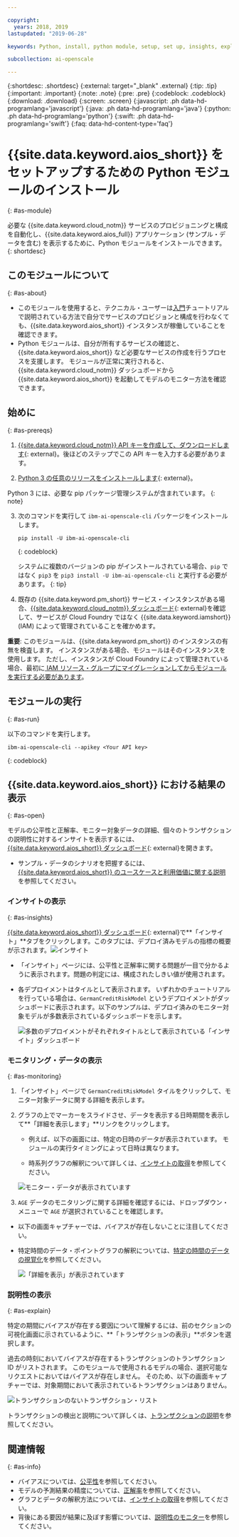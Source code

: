 ```yaml
---

copyright:
  years: 2018, 2019
lastupdated: "2019-06-28"

keywords: Python, install, python module, setup, set up, insights, explainability

subcollection: ai-openscale

---
```


{:shortdesc: .shortdesc}
{:external: target="_blank" .external}
{:tip: .tip}
{:important: .important}
{:note: .note}
{:pre: .pre}
{:codeblock: .codeblock}
{:download: .download}
{:screen: .screen}
{:javascript: .ph data-hd-programlang='javascript'}
{:java: .ph data-hd-programlang='java'}
{:python: .ph data-hd-programlang='python'}
{:swift: .ph data-hd-programlang='swift'}
{:faq: data-hd-content-type='faq'}

# {{site.data.keyword.aios_short}} をセットアップするための Python モジュールのインストール
{: #as-module}

必要な {{site.data.keyword.cloud_notm}} サービスのプロビジョニングと構成を自動化し、{{site.data.keyword.aios_full}} アプリケーション (サンプル・データを含む) を表示するために、Python モジュールをインストールできます。
{: shortdesc}

## このモジュールについて
{: #as-about}

- このモジュールを使用すると、テクニカル・ユーザーは[入門](/docs/services/ai-openscale?topic=ai-openscale-gettingstarted)チュートリアルで説明されている方法で自分でサービスのプロビジョンと構成を行わなくても、{{site.data.keyword.aios_short}} インスタンスが稼働していることを確認できます。
- Python モジュールは、自分が所有するサービスの確認と、{{site.data.keyword.aios_short}} など必要なサービスの作成を行うプロセスを支援します。 モジュールが正常に実行されると、{{site.data.keyword.cloud_notm}} ダッシュボードから {{site.data.keyword.aios_short}} を起動してモデルのモニター方法を確認できます。

## 始めに
{: #as-prereqs}

1. [{{site.data.keyword.cloud_notm}} API キーを作成して、ダウンロードします](/docs/iam?topic=iam-userapikey#create_user_key){: external}。後ほどのステップでこの API キーを入力する必要があります。

2. [Python 3 の任意のリリースをインストールします](https://www.python.org/downloads/){: external}。

  Python 3 には、必要な pip パッケージ管理システムが含まれています。
  {: note}

3. 次のコマンドを実行して `ibm-ai-openscale-cli` パッケージをインストールします。

    ```
    pip install -U ibm-ai-openscale-cli
    ```
    {: codeblock}

    システムに複数のバージョンの pip がインストールされている場合、`pip` ではなく `pip3` を `pip3 install -U ibm-ai-openscale-cli` と実行する必要があります。
    {: tip}

4. 既存の {{site.data.keyword.pm_short}} サービス・インスタンスがある場合、[{{site.data.keyword.cloud_notm}} ダッシュボード](https://{DomainName}){: external}を確認して、サービスが Cloud Foundry ではなく {{site.data.keyword.iamshort}} (IAM) によって管理されていることを確かめます。

  **重要**: このモジュールは、{{site.data.keyword.pm_short}} のインスタンスの有無を検査します。 インスタンスがある場合、モジュールはそのインスタンスを使用します。 ただし、インスタンスが Cloud Foundry によって管理されている場合、最初に[ IAM リソース・グループにマイグレーションしてからモジュールを実行する必要があります](/docs/resources?topic=resources-migrate#migrate)。

## モジュールの実行
{: #as-run}

以下のコマンドを実行します。

```
ibm-ai-openscale-cli --apikey <Your API key>
```
{: codeblock}

## {{site.data.keyword.aios_short}} における結果の表示
{: #as-open}

モデルの公平性と正解率、モニター対象データの詳細、個々のトランザクションの説明性に対するインサイトを表示するには、[{{site.data.keyword.aios_short}} ダッシュボード](https://aiopenscale.cloud.ibm.com/aiopenscale/){: external}を開きます。

- サンプル・データのシナリオを把握するには、[{{site.data.keyword.aios_short}} のユースケースと利用価値に関する説明](/docs/services/ai-openscale?topic=ai-openscale-gettingstarted#gs-use)を参照してください。

### インサイトの表示
{: #as-insights}

[{{site.data.keyword.aios_short}} ダッシュボード](https://aiopenscale.cloud.ibm.com/aiopenscale/){: external}で**「インサイト」**タブをクリックします。このタブには、デプロイ済みモデルの指標の概要が示されます。![インサイト](images/insight-dash-tab.png)

- 「インサイト」ページには、公平性と正解率に関する問題が一目で分かるように表示されます。問題の判定には、構成されたしきい値が使用されます。

- 各デプロイメントはタイルとして表示されます。 いずれかのチュートリアルを行っている場合は、`GermanCreditRiskModel` というデプロイメントがダッシュボードに表示されます。以下のサンプルは、デプロイ済みのモニター対象モデルが多数表示されているダッシュボードを示します。

    ![多数のデプロイメントがそれぞれタイトルとして表示されている「インサイト」ダッシュボード](images/insight-dashboard.png)


### モニタリング・データの表示
{: #as-monitoring}

1. 「インサイト」ページで `GermanCreditRiskModel` タイルをクリックして、モニター対象データに関する詳細を表示します。
2. グラフの上でマーカーをスライドさせ、データを表示する日時期間を表示して**「詳細を表示します」**リンクをクリックします。

   - 例えば、以下の画面には、特定の日時のデータが表示されています。 モジュールの実行タイミングによって日時は異なります。

   - 時系列グラフの解釈について詳しくは、[インサイトの取得](/docs/services/ai-openscale?topic=ai-openscale-it-ov)を参照してください。

    ![モニター・データが表示されています](images/setup02-0206.png)

3. `AGE` データのモニタリングに関する詳細を確認するには、ドロップダウン・メニューで `AGE` が選択されていることを確認します。

  - 以下の画面キャプチャーでは、バイアスが存在しないことに注目してください。

  - 特定時間のデータ・ポイントグラフの解釈については、[特定の時間のデータの視覚化](/docs/services/ai-openscale?topic=ai-openscale-it-vdet)を参照してください。

    ![「詳細を表示」が表示されています](images/setup03-0206.png)

### 説明性の表示
{: #as-explain}

特定の期間にバイアスが存在する要因について理解するには、前のセクションの可視化画面に示されているように、**「トランザクションの表示」**ボタンを選択します。

過去の時刻においてバイアスが存在するトランザクションのトランザクション ID がリストされます。 このモジュールで使用されるモデルの場合、選択可能なリクエストにおいてはバイアスが存在しません。 そのため、以下の画面キャプチャーでは、対象期間において表示されているトランザクションはありません。

  ![トランザクションのないトランザクション・リスト](images/setup06-0206.png)

トランザクションの検出と説明について詳しくは、[トランザクションの説明](/docs/services/ai-openscale?topic=ai-openscale-ie-ov#ie-view)を参照してください。

## 関連情報
{: #as-info}

- バイアスについては、[公平性](/docs/services/ai-openscale?topic=ai-openscale-mf-monitor)を参照してください。
- モデルの予測結果の精度については、[正解率](/docs/services/ai-openscale?topic=ai-openscale-acc-monitor)を参照してください。
- グラフとデータの解釈方法については、[インサイトの取得](/docs/services/ai-openscale?topic=ai-openscale-it-ov)を参照してください。
- 背後にある要因が結果に及ぼす影響については、[説明性のモニター](/docs/services/ai-openscale?topic=ai-openscale-ie-ov)を参照してください。
